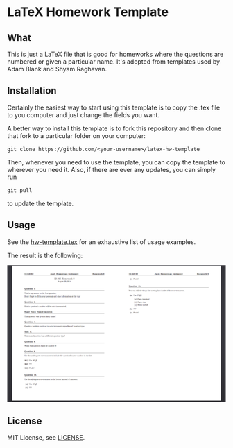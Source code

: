 # LaTeX Homework Template

## What
This is just a LaTeX file that is good for homeworks where the questions are numbered or given a particular name. It's adopted from templates used by Adam Blank and Shyam Raghavan.

## Installation
Certainly the easiest way to start using this template is to copy the .tex file to you computer and just change the fields you want.

A better way to install this template is to fork this repository and then clone that fork to a particular folder on your computer:

```
git clone https://github.com/<your-username>/latex-hw-template
```

Then, whenever you need to use the template, you can copy the template to wherever you need it. Also, if there are ever any updates, you can simply run

```
git pull
```

to update the template.

## Usage

See the [hw-template.tex](hw-template.tex) for an exhaustive list of usage examples.

The result is the following:

![Screenshot](screenshot.png)

## License
MIT License, see [LICENSE](LICENSE).
